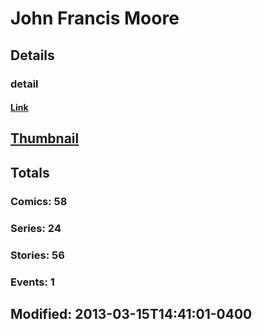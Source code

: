 # John Francis Moore 
## Details
### detail
#### [Link](http://marvel.com/comics/creators/1221/john_francis_moore?utm_campaign=apiRef&utm_source=225578a89fc76f3d20fbffda5d17a88d)
## [Thumbnail](http://i.annihil.us/u/prod/marvel/i/mg/b/40/image_not_available.jpg)
## Totals
### Comics: 58
### Series: 24
### Stories: 56
### Events: 1
## Modified: 2013-03-15T14:41:01-0400